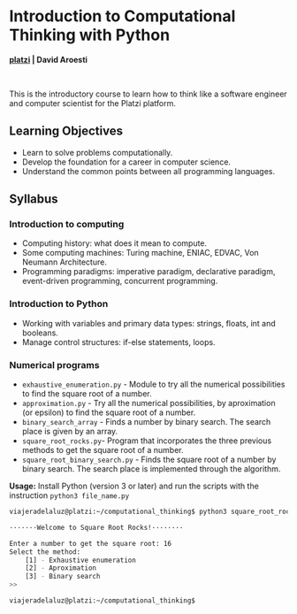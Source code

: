 # Introduction to Computational Thinking with Python

**[platzi](https://platzi.com/cursos/python-cs/) | David Aroesti**

<br>

This is the introductory course to learn how to think like a software engineer and computer scientist for the Platzi platform.

## Learning Objectives

- Learn to solve problems computationally.
- Develop the foundation for a career in computer science.
- Understand the common points between all programming languages. 

## Syllabus

### Introduction to computing

- Computing history: what does it mean to compute.
- Some computing machines: Turing machine, ENIAC, EDVAC, Von Neumann Architecture.
- Programming paradigms: imperative paradigm, declarative paradigm, event-driven programming, concurrent programming.

### Introduction to Python

- Working with variables and primary data types: strings, floats, int and booleans.
- Manage control structures: if-else statements, loops.

### Numerical programs 

- `exhaustive_enumeration.py` - Module to try all the numerical possibilities to find the square root of a number.
- `approximation.py` - Try all the numerical possibilities, by aproximation (or epsilon) to find the square root of a number.
- `binary_search_array` - Finds a number by binary search. The search place is given by an array.
- `square_root_rocks.py`- Program that incorporates the three previous methods to get the square root of a number.
- `square_root_binary_search.py` - Finds the square root of a number by binary search. The search place is implemented through the algorithm.

**Usage:** Install Python (version 3 or later) and run the scripts with the instruction `python3 file_name.py`

```sh
viajeradelaluz@platzi:~/computational_thinking$ python3 square_root_rocks.py

·······Welcome to Square Root Rocks!········

Enter a number to get the square root: 16
Select the method:
    [1] - Exhaustive enumeration
    [2] - Aproximation
    [3] - Binary search
>> 

viajeradelaluz@platzi:~/computational_thinking$
```
